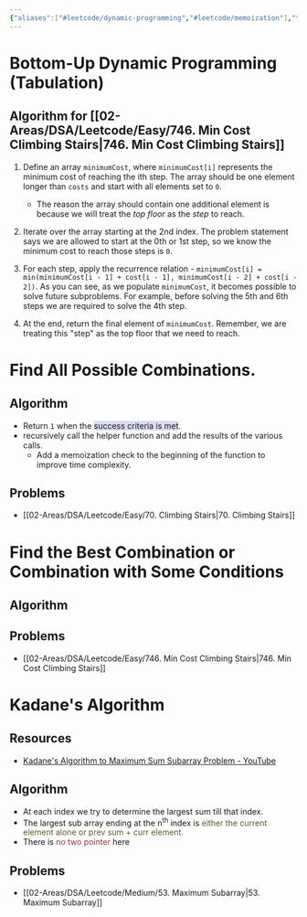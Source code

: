 ```yaml
---
{"aliases":["#leetcode/dynamic-programming","#leetcode/memoization"],"tags":null,"publish":true,"date created":"2024-12-04T21:55","date modified":"2025-01-14T17:29","PassFrontmatter":true,"created":"2025-01-14T15:25:43.423+05:30","updated":"2025-01-14T17:29:47.486+05:30"}
---
```



# Bottom-Up Dynamic Programming (Tabulation)
## Algorithm for [[02-Areas/DSA/Leetcode/Easy/746. Min Cost Climbing Stairs\|746. Min Cost Climbing Stairs]]
1. Define an array `minimumCost`, where `minimumCost[i]` represents the minimum cost of reaching the ith step. The array should be one element longer than `costs` and start with all elements set to `0`.
    
    - The reason the array should contain one additional element is because we will treat the _top floor_ as the _step_ to reach.
2. Iterate over the array starting at the 2nd index. The problem statement says we are allowed to start at the 0th or 1st step, so we know the minimum cost to reach those steps is `0`.
    
3. For each step, apply the recurrence relation - `minimumCost[i] = min(minimumCost[i - 1] + cost[i - 1], minimumCost[i - 2] + cost[i - 2])`. As you can see, as we populate `minimumCost`, it becomes possible to solve future subproblems. For example, before solving the 5th and 6th steps we are required to solve the 4th step.
    
4. At the end, return the final element of `minimumCost`. Remember, we are treating this "step" as the top floor that we need to reach.

# Find All Possible Combinations.
## Algorithm
- Return `1` when the <span style="background:rgba(74, 82, 199, 0.2)">success criteria is met</span>.
- recursively call the helper function and add the results of the various calls.
	- Add a memoization check to the beginning of the function to improve time complexity.
## Problems
- [[02-Areas/DSA/Leetcode/Easy/70. Climbing Stairs\|70. Climbing Stairs]]

# Find the Best Combination or Combination with Some Conditions
## Algorithm
## Problems
- [[02-Areas/DSA/Leetcode/Easy/746. Min Cost Climbing Stairs\|746. Min Cost Climbing Stairs]]

# Kadane's Algorithm
## Resources
- [Kadane's Algorithm to Maximum Sum Subarray Problem - YouTube](https://www.youtube.com/watch?v=86CQq3pKSUw)
## Algorithm
- At each index we try to determine the largest sum till that index.
- The largest sub array ending at the n<sup>th</sup> index is <font color="#4f6128">either the current element alone or prev sum + curr element.</font>
- There is<font color="#953734"> no two pointer </font>here
## Problems
- [[02-Areas/DSA/Leetcode/Medium/53. Maximum Subarray\|53. Maximum Subarray]]
